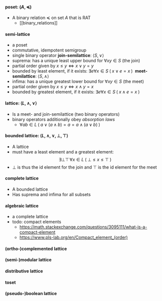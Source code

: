 #### poset: $(A,\preceq)$
- A binary relation $\preceq$ on set $A$ that is RAT
	- [[binary_relations]]
#### semi-lattice
- a poset
- commutative, idempotent semigroup
- single binary operator
**join-semilattice**: $\langle S,\lor \rangle$
- suprema: has a unique least upper bound for $\forall xy\in S$ (the join)
- partial order given by $x\leq y\Leftrightarrow x\lor y=y$
- bounded by least element, if it exists: $\exists e\forall x\in S\;(\;x\lor e=x\;)\;$
**meet-semilattice**: $\langle S,\land \rangle$
- infima: has a unique greatest lower bound for $\forall xy\in S$ (the meet)
- partial order given by $x\leq y\Leftrightarrow x\land y=x$
- bounded by greatest element, if it exists: $\exists e\forall x\in S\;(\;x\land e=x\;)\;$
#### lattice: $\langle L,\land,\lor \rangle$
- Is a meet- and join-semilattice (two binary operators)
- binary operators additionally obey *absorption laws*
	- $\forall ab\in L\;(\;a\lor (a\land b)=a=a\land (a\lor b)\;)\;$
#### bounded lattice: $\langle L,\land,\lor,\bot,\top \rangle$
- A lattice
- must have a least element and a greatest element:$$\exists\bot\top\,\forall x\in L\;(\;\bot\leq x\leq\top\;)\;$$
- $\bot$ is thus the id element for the join and $\top$ is the id element for the meet
#### complete lattice
- A bounded lattice
- Has suprema and infima for all subsets
#### algebraic lattice
- a complete lattice
- todo: compact elements
	- https://math.stackexchange.com/questions/3095111/what-is-a-compact-element
	- https://www.pls-lab.org/en/Compact_element_(order)
#### (ortho-)complemented lattice

#### (semi-)modular lattice
#### distributive lattice
#### toset
#### (pseudo-)boolean lattice

